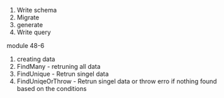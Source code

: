 1. Write schema
2. Migrate
3. generate 
4. Write query

module 48-6
1. creating data
2. FindMany - retruning all data
3. FindUnique - Retrun singel data 
4. FindUniqeOrThrow - Retrun singel data or throw erro if nothing found based on the conditions

